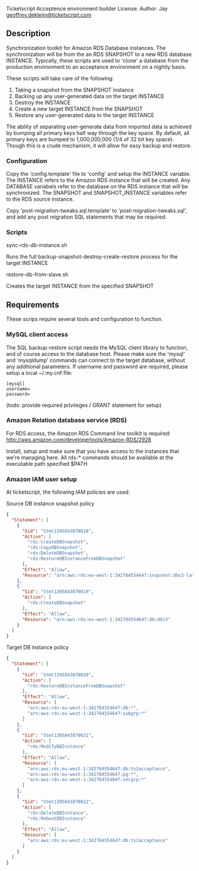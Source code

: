 Ticketscript Acceptence environment builder
License:
Author: Jay <geoffrey.dekleijn@ticketscript.com>


## Description ##

Synchronization toolkit for Amazon RDS Database instances. The synchronization will be from the an RDS SNAPSHOT  to a new
RDS database INSTANCE. Typically, these scripts are used to 'clone' a database from the production environment to an acceptance
environment on a nightly basis.

These scripts will take care of the following:

1. Taking a snapshot from the SNAPSHOT instance
2. Backing up any user-generated data on the target INSTANCE
3. Destroy the INSTANCE
4. Create a new target INSTANCE from the SNAPSHOT
5. Restore any user-generated data to the target INSTANCE

The ability of separating user-generate data from imported data is achieved by bumping all primary keys half way through the
key space. By default, all primary keys are bumped to 1,000,000,000 (1/4 of 32 bit key space). Though this is a crude mechanism,
it will allow for easy backup and restore. 

### Configuration
Copy the 'config.template' file to 'config' and setup the INSTANCE variable. The INSTANCE refers
to the Amazon RDS instance that will be created. Any DATABASE variabels refer to the database on the RDS instance
that will be synchronized. The SNAPSHOT and SNAPSHOT_INSTANCE variables refer to the RDS source instance. 

Copy 'post-migration-tweaks.sql.template' to 'post-migration-tweaks.sql', and add any post migration SQL statements that
may be required.

### Scripts
sync-rds-db-instance.sh

Runs the full backup-snapshot-destroy-create-restore process for the target INSTANCE


restore-db-from-slave.sh <instance>

Creates the target INSTANCE from the specified SNAPSHOT 

## Requirements ##

These scrips require several tools and configuration to function.


### MySQL client access ###

The SQL backup-restore script needs the MySQL client library to function, and of course access to the database host.
Please make sure the 'mysql' and 'mysqldump' commands can connect to the target database, without any additional 
parameters. If username and password are required, please setup a local ~/.my.cnf file:

```
[mysql]
username=
password=
``` 

(todo: provide required privileges / GRANT statement for setup)


### Amazon Relation database service (RDS) ###

For RDS access, the Amazon RDS Command line toolkit is required:
http://aws.amazon.com/developertools/Amazon-RDS/2928

Install, setup and make sure that you have access to the instances that we're managing here.
All rds-* commands should be available at the executable path specified $PATH


### Amazon IAM user setup ###

At ticketscript, the following IAM policies are used:

Source DB instance snapshot policy

```json
{
  "Statement": [
    {
      "Sid": "Stmt1395843870018",
      "Action": [
        "rds:CreateDBSnapshot",
        "rds:CopyDBSnapshot",
        "rds:DeleteDBSnapshot",
        "rds:RestoreDBInstanceFromDBSnapshot"
      ],
      "Effect": "Allow",
      "Resource": "arn:aws:rds:eu-west-1:342784554647:snapshot:dbs3-latest"
    },
    {
      "Sid": "Stmt1395843870019",
      "Action": [
        "rds:CreateDBSnapshot"
      ],
      "Effect": "Allow",
      "Resource": "arn:aws:rds:eu-west-1:342784554647:db:dbs3"
    }
  ]
}
```

Target DB instance policy

```json
{
  "Statement": [
    {
      "Sid": "Stmt1395843870020",
      "Action": [
        "rds:RestoreDBInstanceFromDBSnapshot"
      ],
      "Effect": "Allow",
      "Resource": [
        "arn:aws:rds:eu-west-1:342784554647:db:*",
        "arn:aws:rds:eu-west-1:342784554647:subgrp:*"
      ]
    },
    {
      "Sid": "Stmt1395843870021",
      "Action": [
        "rds:ModifyDBInstance"
      ],
      "Effect": "Allow",
      "Resource": [
        "arn:aws:rds:eu-west-1:342784554647:db:ts2acceptance",
        "arn:aws:rds:eu-west-1:342784554647:pg:*",
        "arn:aws:rds:eu-west-1:342784554647:secgrp:*"
      ]
    },
    {
      "Sid": "Stmt1395843870022",
      "Action": [
        "rds:DeleteDBInstance",
        "rds:RebootDBInstance"
      ],
      "Effect": "Allow",
      "Resource": [
        "arn:aws:rds:eu-west-1:342784554647:db:ts2acceptance"
      ]
    }
  ]
}
```
